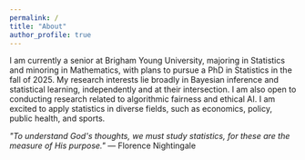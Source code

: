 ```yaml
---
permalink: /
title: "About"
author_profile: true
---
```


I am currently a senior at Brigham Young University, majoring in Statistics and minoring in Mathematics, with plans to pursue a PhD in Statistics in the fall of 2025. My research interests lie broadly in Bayesian inference and statistical learning, independently and at their intersection. I am also open to conducting research related to algorithmic fairness and ethical AI. I am excited to apply statistics in diverse fields, such as economics, policy, public health, and sports. 

*"To understand God's thoughts, we must study statistics, for these are the measure of His purpose."* — Florence Nightingale

